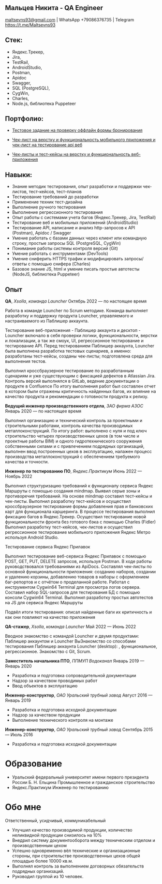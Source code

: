 Мальцев Никита - QA Engineer
---------------
maltsevns93@gmail.com | WhatsApp +79086376735 | Telegram https://t.me/Maltsevns93

Стек:
---------------
 * Яндекс.Трекер, 
 * Jira, 
 * TestRail, 
 * AndroidStudio, 
 * Postman, 
 * Apidoc 
 * Swagger,
 * SQL (PostgreSQL),
 * CygWin,
 * Charles,
 * Node.js, библиотека Puppeteer


Портфолио:
---------------
* [Тестовое задание на проверку оффлайн формы бронирования](https://drive.google.com/drive/folders/1UOO4DB6j8wU0OUVH7qGaJ3bvEgFlcVhL?usp=share_link)

* [Чек-лист на верстку и функциональность мобильного приложения и чек-лист на тестирование api веб](https://docs.google.com/spreadsheets/d/1pd32twagaLhueK35Cbbw4EV7r4zUA6XQ-lFAn_X5uh4/edit?usp=sharing)

* [Чек-листы и тест-кейсы на верстку и функциональность веб-приложения](https://docs.google.com/spreadsheets/d/1H965ANaqji2P4YLu4ZyE3vep2Gfg6w8TzgO-Ol6PbYA/edit?usp=sharing)

Навыки:
---------------

* Знание методик тестирования, опыт разработки и поддержки чек-листов, тест-кейсов, тест-планов
* Тестирование требований до разработки
* Применение техник тест-дизайна
* Выполнение ручного тестирования
* Выполнение регрессионного тестирования
* Опыт работы с системами учета багов (Яндекс.Трекер, Jira, TestRail)
* Тестирование веб и мобильных приложений (AndroidStudio)
* Тестирование API, написание и анализ http-запросов к API (Postman), 
  Apidoc / Swagger
* Умение работать с базами данных через клиент или командную строку, простые запросы 
  SQL (PostgreSQL, CygWin)
* Понимание работы системы контроля версий (Git)
* Умение работать с инструментами (DevTools)
* Умение сниферить HTTPS трафик и модифицировать запросы/ответы с помощью 
  снифера (Charles)
* Базовое знание JS, html и умение писать простые автотесты (NodeJS, 
  библиотека Puppeteer)


Опыт
----------

 **QA**, *Xsolla*, *команда Launcher*
    Октябрь 2022 — по настоящее время
	
Работа в команде Louncher по Scrum методике. 
Команда выполняет разработку и поддержку продукта Louncher, управляемого и настраиваемого из Паблишер аккаунта.

 Тестирование веб-приложения - Паблишер аккаунта и десктоп - Louncher включало в себя проверки логики, функциональности, верстки и локализации, а так же смоук, UI, регрессионное тестирование и тестирование API.
Перед тестированием Паблишер аккаунта, Louncher была выполнена разработка тестовых сценариев, а именно: разработаны тест-кейсы, созданы чек-листы; подготовлена среда для выполнения тестов.

Выполнил кроссбраузерное тестирование по разработанным сценариям и уже существующим с фиксацией дефектов в Atlassian Jira.
Контроль версий выполнялся в GitLab, ведение документации о продукте в Confluence
По итогу выполнения работ был составлен отчет в котором были отражены критичность найденных багов, их влияние на качество продукта и рекомендации о готовности продукта к релизу.
 
 
 **Ведущий инженер производственного отдела**, *ЗАО фирма АЗОС* 
    Январь 2020 — по настоящее время

Выполнил организацию и технический контроль за проектными и строительными работами, контроль качества производимых металлоконструкций.
По итогу работ: выполнено с нуля и под ключ строительство четырех производственных цехов (в том числе и проектные работы BIM) и одного гидротехнического сооружения собственными силами и с привлечением подрядных организаций, выполнен ввод построенных цехов в эксплуатацию, налажен процесс производства металлоконструкций с обеспечением требуемого качества и точности.

 **Инженер по тестированию ПО**, *Яндекс.Практикум*
    Июнь 2022 — Ноябрь 2022
	
Выполнил структуризацию требований к функционалу сервиса Яндекс Маршруты с помощью создания mindmap. Выявил серые зоны и противоречия требований. На основе mindmap составил тест-кейсы и чек-листы.
Выполнил разработку тест-кейсов и осуществил кроссбраузерное тестирование формы добавления прав и банковских карт для функционала каршеринга. В процессе тестирования выполнил фиксацию багов в Яндекс.Трекер.
Осуществил тестирование новой функциональности фронта без готового бэка с помощью Charles (Fidler)
Выполнил разработку тест-кейсов, чек-листов и осуществил регрессионное тестирование мобильного приложения Яндекс Метро используя Android Studio.

Тестирование сервиса Яндекс Прилавок

Выполнил тестирование веб-сервиса Яндекс Прилавок с помощью POST, GET, PUT, DELETE запросов, используя Postman.
В ходе работы руководствовался требованиями из ApiDocs. Составлял чек-листы по основной функциональности приложения: созданию наборов, создании и удалению корзины, добавлению товаров в наборы с оформлением баг-репортов и с отчётом о проделанной работе.
Работал с инструментом Cygwin64 Terminal для просмотра логов сервера.
Составил набор SQL-запросов для тестирования БД с помощью консоли Cygwin64 Terminal.
Выполнил разработку простых автотестов на JS для сервиса Яндекс Маршруты

Подвёл итоги тестирования: описал найденные баги их критичность и как они повлияют на качество приложения

 **QA-стажер**, *Xsolla*, *команда Launcher*
    Май 2022 — Июнь 2022
	
Вводное знакомство с командой Louncher и двумя продуктами: Паблишер аккаунтом и Louncher
ВыЗнакомство со способами тестирования Паблишер аккаунта Louncher (desktop): , функциональное, регрессионное.
Знакомство с Git, Scrum.


 **Заместитель начальника ПТО**, *ППМУП Водоканал* 
    Январь 2019 — Январь 2020

  - Разработка и подготовка сопроводительной документации
  - Надзор за качеством проводимых работ
  - Ввод объектов в эксплуатацию


 **Инженер-конструктор**, *ОАО Уральский трубный завод* 
    Август 2016 — Январь 2019

  - Разработка и подготовка исходной документации
  - Надзор за качеством продукции
  - Выполнение технического контроля на монтаже


 **Инженер-конструктор**, *ОАО Уральский трубный завод* 
    Сентябрь 2015 — Июль 2016

  - Разработка и подготовка исходной документации


Образование
=========
 - Уральский федеральный университет имени первого президента России Б. Н. Ельцина
   Промышленное и гражданское строительство
 - Яндекс.Практикум Инженер по тестированию

Обо мне
========
Ответственный, усидчивый, коммуникабельный

 - Улучшил качество производимой продукции, количество неликвидной продукции снизилось на 10%
 - Внедрил систему документооборота между техническим отделом и производственным цехом
 - Успешно одновременно вёл технические и организационные стороны, при строительстве производственных цехов общей площадью более 10000 кв.м.
 - Выполнял контроль за выполнением договорных обязательств подрядных организаций.
 - Руководил группой из 10 человек.


